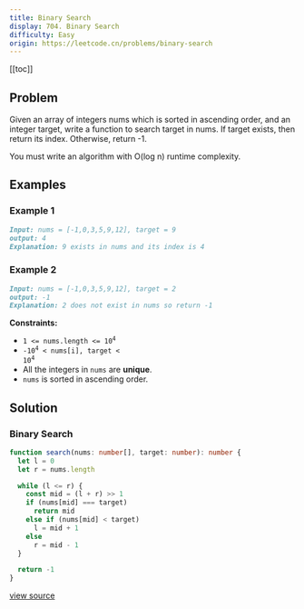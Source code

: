 ```yaml
---
title: Binary Search
display: 704. Binary Search
difficulty: Easy
origin: https://leetcode.cn/problems/binary-search
---
```


[[toc]]

## Problem

Given an array of integers nums which is sorted in ascending order, and an integer target, write a function to search target in nums. If target exists, then return its index. Otherwise, return -1.

You must write an algorithm with O(log n) runtime complexity.

## Examples

### Example 1

```md
Input: nums = [-1,0,3,5,9,12], target = 9
output: 4
Explanation: 9 exists in nums and its index is 4
```

### Example 2

```md
Input: nums = [-1,0,3,5,9,12], target = 2
output: -1
Explanation: 2 does not exist in nums so return -1
```

**Constraints:**

- <code>1 &lt;= nums.length &lt;= 10<sup>4</sup></code>
- <code>-10<sup>4</sup> &lt; nums[i], target &lt; 10<sup>4</sup></code>
- All the integers in <code>nums</code> are **unique**.
- <code>nums</code> is sorted in ascending order.

## Solution

### Binary Search

```ts
function search(nums: number[], target: number): number {
  let l = 0
  let r = nums.length

  while (l <= r) {
    const mid = (l + r) >> 1
    if (nums[mid] === target)
      return mid
    else if (nums[mid] < target)
      l = mid + 1
    else
      r = mid - 1
  }

  return -1
}
```

[view source](https://leetcode.cn/problems/binary-search)
